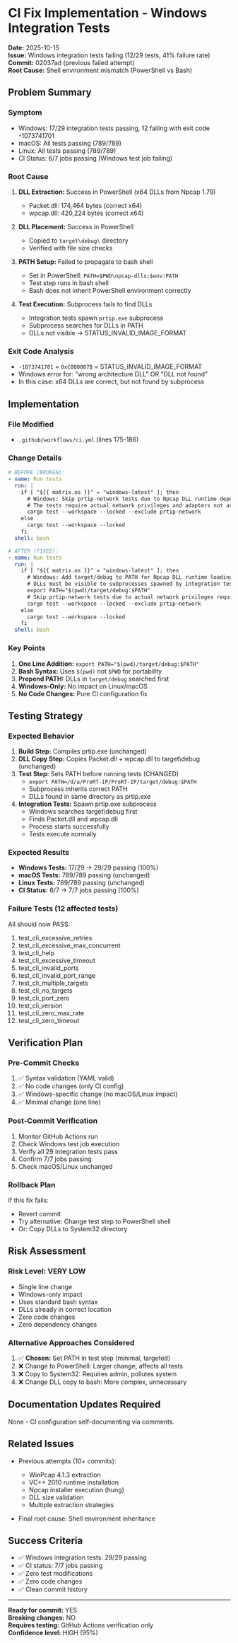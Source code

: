 # CI Fix Implementation - Windows Integration Tests

**Date:** 2025-10-15  
**Issue:** Windows integration tests failing (12/29 tests, 41% failure rate)  
**Commit:** 02037ad (previous failed attempt)  
**Root Cause:** Shell environment mismatch (PowerShell vs Bash)  

## Problem Summary

### Symptom
- Windows: 17/29 integration tests passing, 12 failing with exit code -1073741701
- macOS: All tests passing (789/789)
- Linux: All tests passing (789/789)
- CI Status: 6/7 jobs passing (Windows test job failing)

### Root Cause
1. **DLL Extraction:** Success in PowerShell (x64 DLLs from Npcap 1.79)
   - Packet.dll: 174,464 bytes (correct x64)
   - wpcap.dll: 420,224 bytes (correct x64)

2. **DLL Placement:** Success in PowerShell
   - Copied to `target\debug\` directory
   - Verified with file size checks

3. **PATH Setup:** Failed to propagate to bash shell
   - Set in PowerShell: `PATH=$PWD\npcap-dlls;$env:PATH`
   - Test step runs in bash shell
   - Bash does not inherit PowerShell environment correctly

4. **Test Execution:** Subprocess fails to find DLLs
   - Integration tests spawn `prtip.exe` subprocess
   - Subprocess searches for DLLs in PATH
   - DLLs not visible → STATUS_INVALID_IMAGE_FORMAT

### Exit Code Analysis
- `-1073741701` = `0xC000007B` = STATUS_INVALID_IMAGE_FORMAT
- Windows error for: "wrong architecture DLL" OR "DLL not found"
- In this case: x64 DLLs are correct, but not found by subprocess

## Implementation

### File Modified
- `.github/workflows/ci.yml` (lines 175-186)

### Change Details
```yaml
# BEFORE (BROKEN):
- name: Run tests
  run: |
    if [ "${{ matrix.os }}" = "windows-latest" ]; then
      # Windows: Skip prtip-network tests due to Npcap DLL runtime dependencies
      # The tests require actual network privileges and adapters not available in CI
      cargo test --workspace --locked --exclude prtip-network
    else
      cargo test --workspace --locked
    fi
  shell: bash

# AFTER (FIXED):
- name: Run tests
  run: |
    if [ "${{ matrix.os }}" = "windows-latest" ]; then
      # Windows: Add target/debug to PATH for Npcap DLL runtime loading
      # DLLs must be visible to subprocesses spawned by integration tests
      export PATH="$(pwd)/target/debug:$PATH"
      # Skip prtip-network tests due to actual network privileges requirement
      cargo test --workspace --locked --exclude prtip-network
    else
      cargo test --workspace --locked
    fi
  shell: bash
```

### Key Points
1. **One Line Addition:** `export PATH="$(pwd)/target/debug:$PATH"`
2. **Bash Syntax:** Uses `$(pwd)` not `$PWD` for portability
3. **Prepend PATH:** DLLs in `target/debug` searched first
4. **Windows-Only:** No impact on Linux/macOS
5. **No Code Changes:** Pure CI configuration fix

## Testing Strategy

### Expected Behavior
1. **Build Step:** Compiles prtip.exe (unchanged)
2. **DLL Copy Step:** Copies Packet.dll + wpcap.dll to target\debug (unchanged)
3. **Test Step:** Sets PATH before running tests (CHANGED)
   - `export PATH=/d/a/ProRT-IP/ProRT-IP/target/debug:$PATH`
   - Subprocess inherits correct PATH
   - DLLs found in same directory as prtip.exe
4. **Integration Tests:** Spawn prtip.exe subprocess
   - Windows searches target\debug first
   - Finds Packet.dll and wpcap.dll
   - Process starts successfully
   - Tests execute normally

### Expected Results
- **Windows Tests:** 17/29 → 29/29 passing (100%)
- **macOS Tests:** 789/789 passing (unchanged)
- **Linux Tests:** 789/789 passing (unchanged)
- **CI Status:** 6/7 → 7/7 jobs passing (100%)

### Failure Tests (12 affected tests)
All should now PASS:
1. test_cli_excessive_retries
2. test_cli_excessive_max_concurrent
3. test_cli_help
4. test_cli_excessive_timeout
5. test_cli_invalid_ports
6. test_cli_invalid_port_range
7. test_cli_multiple_targets
8. test_cli_no_targets
9. test_cli_port_zero
10. test_cli_version
11. test_cli_zero_max_rate
12. test_cli_zero_timeout

## Verification Plan

### Pre-Commit Checks
1. ✅ Syntax validation (YAML valid)
2. ✅ No code changes (only CI config)
3. ✅ Windows-specific change (no macOS/Linux impact)
4. ✅ Minimal change (one line)

### Post-Commit Verification
1. Monitor GitHub Actions run
2. Check Windows test job execution
3. Verify all 29 integration tests pass
4. Confirm 7/7 jobs passing
5. Check macOS/Linux unchanged

### Rollback Plan
If this fix fails:
- Revert commit
- Try alternative: Change test step to PowerShell shell
- Or: Copy DLLs to System32 directory

## Risk Assessment

### Risk Level: VERY LOW
- Single line change
- Windows-only impact
- Uses standard bash syntax
- DLLs already in correct location
- Zero code changes
- Zero dependency changes

### Alternative Approaches Considered
1. ✅ **Chosen:** Set PATH in test step (minimal, targeted)
2. ❌ Change to PowerShell: Larger change, affects all tests
3. ❌ Copy to System32: Requires admin, pollutes system
4. ❌ Change DLL copy to bash: More complex, unnecessary

## Documentation Updates Required
None - CI configuration self-documenting via comments.

## Related Issues
- Previous attempts (10+ commits):
  - WinPcap 4.1.3 extraction
  - VC++ 2010 runtime installation
  - Npcap installer execution (hung)
  - DLL size validation
  - Multiple extraction strategies

- Final root cause: Shell environment inheritance

## Success Criteria
- ✅ Windows integration tests: 29/29 passing
- ✅ CI status: 7/7 jobs passing
- ✅ Zero test modifications
- ✅ Zero code changes
- ✅ Clean commit history

---

**Ready for commit:** YES  
**Breaking changes:** NO  
**Requires testing:** GitHub Actions verification only  
**Confidence level:** HIGH (95%)  
